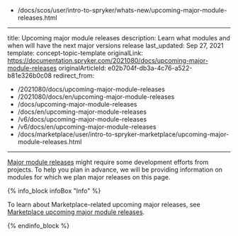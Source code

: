   - /docs/scos/user/intro-to-spryker/whats-new/upcoming-major-module-releases.html
---
title: Upcoming major module releases
description: Learn what modules and when will have the next major versions release
last_updated: Sep 27, 2021
template: concept-topic-template
originalLink: https://documentation.spryker.com/2021080/docs/upcoming-major-module-releases
originalArticleId: e02b704f-db3a-4c76-a522-b81e326b0c08
redirect_from:
  - /2021080/docs/upcoming-major-module-releases
  - /2021080/docs/en/upcoming-major-module-releases
  - /docs/upcoming-major-module-releases
  - /docs/en/upcoming-major-module-releases
  - /v6/docs/upcoming-major-module-releases
  - /v6/docs/en/upcoming-major-module-releases
  - /docs/marketplace/user/intro-to-spryker-marketplace/upcoming-major-module-releases.html
---



[Major module releases](/docs/scos/dev/architecture/module-api/semantic-versioning-major-vs.-minor-vs.-patch-release.html) might require some development efforts from projects. To help you plan in advance, we will be providing information on modules for which we plan major releases on this page.

<!--
| MODULE | DATE | REASON FOR THE MAJOR VERSION |
| --- | --- | --- |
-->
{% info_block infoBox "Info" %}

To learn about Marketplace-related upcoming major releases, see [Marketplace upcoming major module releases](/docs/marketplace/user/intro-to-spryker-marketplace/upcoming-major-module-releases.html).

{% endinfo_block %}
